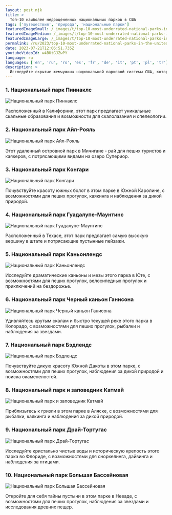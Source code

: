 ```yaml
---
layout: post.njk
title: >
  Топ-10 наиболее недооцененных национальных парков в США
tags: ['путешествия', 'природа', 'национальные парки']
featuredImageSmall: /_images/t/top-10-most-underrated-national-parks-in-the-united-states-cover-ru-small.webp
featuredImageMedium: /_images/t/top-10-most-underrated-national-parks-in-the-united-states-cover-ru-medium.webp
featuredImageLarge: /_images/t/top-10-most-underrated-national-parks-in-the-united-states-cover-ru-large.webp
permalink: /ru/2023/top-10-most-underrated-national-parks-in-the-united-states.html
date: 2023-07-21T12:06:51.735Z
youtubeVideoId: w4BUtGJZwPY
language: ru
languages: ['en', 'ru', 'ro', 'es', 'fr', 'de', 'it', 'pt', 'pl', 'tr']
description: >
  Исследуйте скрытые жемчужины национальной парковой системы США, которые часто упускают путешественники.
---
```


### 1. Национальный парк Пиннаклс

![Национальный парк Пиннаклс](/_images/6/60d9a589114d181c8ed389fc23edec41-medium.webp)

Расположенный в Калифорнии, этот парк предлагает уникальные скальные образования и возможности для скалолазания и спелеологии.

### 2. Национальный парк Айл-Рояль

![Национальный парк Айл-Рояль](/_images/2/245553a496b944126d691784d3fdea36-medium.webp)

Этот удаленный островной парк в Мичигане - рай для пеших туристов и каякеров, с потрясающими видами на озеро Супериор.

### 3. Национальный парк Конгари

![Национальный парк Конгари](/_images/6/65658f399a721a2adff013621509cbfe-medium.webp)

Почувствуйте красоту южных болот в этом парке в Южной Каролине, с возможностями для пеших прогулок, каякинга и наблюдения за дикой природой.

### 4. Национальный парк Гуадалупе-Маунтинс

![Национальный парк Гуадалупе-Маунтинс](/_images/5/5fc61fdd3d0ccbfa190f04ecfe842100-medium.webp)

Расположенный в Техасе, этот парк предлагает самую высокую вершину в штате и потрясающие пустынные пейзажи.

### 5. Национальный парк Каньонлендс

![Национальный парк Каньонлендс](/_images/5/5c0a109f536e33fb0e577c669ed2e12f-medium.webp)

Исследуйте драматические каньоны и мезы этого парка в Юте, с возможностями для пеших прогулок, велосипедных прогулок и приключений на бездорожье.

### 6. Национальный парк Черный каньон Ганисона

![Национальный парк Черный каньон Ганисона](/_images/7/74228739d328eff87d00784dcd15e95c-medium.webp)

Удивляйтесь крутым скалам и быстро текущей реке этого парка в Колорадо, с возможностями для пеших прогулок, рыбалки и наблюдения за звездами.

### 7. Национальный парк Бэдлендс

![Национальный парк Бэдлендс](/_images/d/db3b519f1b892bc68b6434481f64fbbe-medium.webp)

Почувствуйте дикую красоту Южной Дакоты в этом парке, с возможностями для пеших прогулок, наблюдения за дикой природой и поиска окаменелостей.

### 8. Национальный парк и заповедник Катмай

![Национальный парк и заповедник Катмай](/_images/b/b8783ef838b1eb2ba7deac0fa760304f-medium.webp)

Приблизьтесь к гризли в этом парке в Аляске, с возможностями для рыбалки, каякинга и наблюдения за дикой природой.

### 9. Национальный парк Драй-Тортугас

![Национальный парк Драй-Тортугас](/_images/b/bc33dcbc7bbda2a161c2330a2d5df03a-medium.webp)

Исследуйте кристально чистые воды и историческую крепость этого парка во Флориде, с возможностями для сноркелинга, дайвинга и наблюдения за птицами.

### 10. Национальный парк Большая Бассейновая

![Национальный парк Большая Бассейновая](/_images/4/44b5656bc03f36235a51fbb3619a497e-medium.webp)

Откройте для себя тайны пустыни в этом парке в Неваде, с возможностями для пеших прогулок, наблюдения за звездами и исследования древних пещер.

